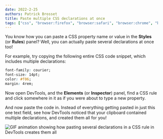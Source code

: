 ```yaml
---
date: 2022-2-25
authors: Patrick Brosset
title: Paste multiple CSS declarations at once
tags: ["css", "browser:firefox", "browser:safari", "browser:chrome", "browser:edge"]
---
```

You know how you can paste a CSS property name or value in the **Styles** (or **Rules**) panel? Well, you can actually paste several declarations at once too!

For example, try copying the following entire CSS code snippet, which includes multiple declarations:

```css
font-family: courier;
font-size: 14pt;
color: #f06;
margin: 4rem;
```

Now open DevTools, and the **Elements** (or **Inspector**) panel, find a CSS rule and click somewhere in it as if you were about to type a new property.

And now paste the code in. Instead of everything getting pasted in just this one text field, see how DevTools noticed that your clipboard contained multiple declarations, and created them all for you!

![GIF animation showing how pasting several declarations in a CSS rule in DevTools creates them all](/assets/img/paste-several-css-declarations.gif)
